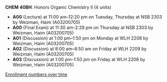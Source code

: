 **CHEM 40BH**: Honors Organic Chemistry II (4 units)

- **A00** (Lecture) at 11:00 am–12:20 pm on Tuesday, Thursday at NSB 2303 by Weizman, Haim (A03200705)
- **A00** (Final Exam) at 11:30 am–2:29 pm on Thursday at NSB 2303 by Weizman, Haim (A03200705)
- **A01** (Discussion) at 1:00 pm–1:50 pm on Monday at WLH 2208 by Weizman, Haim (A03200705)
- **A02** (Discussion) at 8:00 am–8:50 am on Friday at WLH 2209 by Weizman, Haim (A03200705)
- **A03** (Discussion) at 1:00 pm–1:50 pm on Friday at WLH 2208 by Weizman, Haim (A03200705)

[Enrollment numbers over time](./CHEM40BH.tsv)
